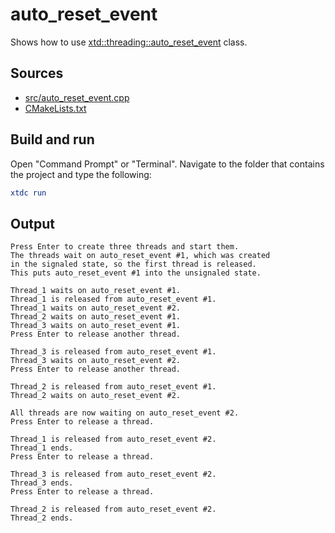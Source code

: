 # auto_reset_event

Shows how to use [xtd::threading::auto_reset_event](https://gammasoft71.github.io/xtd/reference_guides/latest/classxtd_1_1threading_1_1auto_reset_event.html) class.

## Sources

* [src/auto_reset_event.cpp](src/auto_reset_event.cpp)
* [CMakeLists.txt](CMakeLists.txt)

## Build and run

Open "Command Prompt" or "Terminal". Navigate to the folder that contains the project and type the following:

```cmake
xtdc run
```

## Output

```
Press Enter to create three threads and start them.
The threads wait on auto_reset_event #1, which was created
in the signaled state, so the first thread is released.
This puts auto_reset_event #1 into the unsignaled state.

Thread_1 waits on auto_reset_event #1.
Thread_1 is released from auto_reset_event #1.
Thread_1 waits on auto_reset_event #2.
Thread_2 waits on auto_reset_event #1.
Thread_3 waits on auto_reset_event #1.
Press Enter to release another thread.

Thread_3 is released from auto_reset_event #1.
Thread_3 waits on auto_reset_event #2.
Press Enter to release another thread.

Thread_2 is released from auto_reset_event #1.
Thread_2 waits on auto_reset_event #2.

All threads are now waiting on auto_reset_event #2.
Press Enter to release a thread.

Thread_1 is released from auto_reset_event #2.
Thread_1 ends.
Press Enter to release a thread.

Thread_3 is released from auto_reset_event #2.
Thread_3 ends.
Press Enter to release a thread.

Thread_2 is released from auto_reset_event #2.
Thread_2 ends.
```
